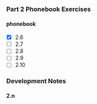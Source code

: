 ### Part 2 Phonebook Exercises

#### phonebook
- [x] 2.6
- [ ] 2.7
- [ ] 2.8
- [ ] 2.9
- [ ] 2.10

### Development Notes
#### 2.n